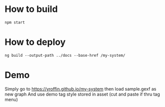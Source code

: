 # How to build

```
npm start
```

# How to deploy

```
ng build --output-path ../docs --base-href /my-system/
```

# Demo

Simply go to https://yroffin.github.io/my-system then load sample.gexf as new graph
And use demo tag style stored in asset (cut and paste if thru tag menu)

